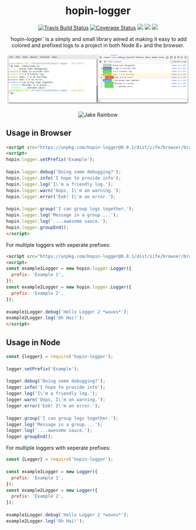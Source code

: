 <h1  align="center">hopin-logger</h1>

<p align="center">
  <a href="https://travis-ci.org/gauntface/hopin-logger"><img src="https://travis-ci.org/gauntface/hopin-logger.svg?branch=master" alt="Travis Build Status" /></a>
  <a href="https://coveralls.io/github/gauntface/hopin-logger?branch=master"><img src="https://coveralls.io/repos/github/gauntface/hopin-logger/badge.svg?branch=master" alt="Coverage Status" /></a>
  <a href="https://david-dm.org/gauntface/hopin-logger" title="dependencies status"><img src="https://david-dm.org/gauntface/hopin-logger/status.svg"/></a>
  <a href="https://david-dm.org/gauntface/hopin-logger?type=dev" title="devDependencies status"><img src="https://david-dm.org/gauntface/hopin-logger/dev-status.svg"/></a>
  <a href="https://david-dm.org/gauntface/hopin-logger?type=peer" title="peerDependencies status"><img src="https://david-dm.org/gauntface/hopin-logger/peer-status.svg"/></a>
</p>

<p align="center">
`hopin-logger` is a simply and small library aimed at making it easy to add
colored and prefixed logs to a project in both Node 8+ and the browser.
</p>

<p align="center">
<img a;t="Screenshot of hopin-logger demos in Node and Browser" src="https://raw.githubusercontent.com/gauntface/hopin-logger/master/demo/hopin-logger-screenshots.png" />
</p>

<p align="center">
<img alt="Jake Rainbow" src="https://media.giphy.com/media/QrV1C9kNmsacg/giphy.gif" />
</p>

## Usage in Browser

```html
<script src="https://unpkg.com/hopin-logger@0.0.1/dist/iife/browser/browser.js"></script>
<script>
hopin.logger.setPrefix('Example');

hopin.logger.debug('Doing some debugging?');
hopin.logger.info('I hope to provide info');
hopin.logger.log('I\'m a friendly log.');
hopin.logger.warn('Oops, I\'m an warning.');
hopin.logger.error('Eek! I\'m an error.');

hopin.logger.group('I can group logs together.');
hopin.logger.log('Message in a group....');
hopin.logger.log('....awesome sauce.');
hopin.logger.groupEnd();
</script>
```

For multiple loggers with seperate prefixes:

```html
<script src="https://unpkg.com/hopin-logger@0.0.1/dist/iife/browser/browser.js"></script>
<script>
const example1Logger = new hopin.logger.Logger({
  prefix: 'Example 1',
});
const example2Logger = new hopin.logger.Logger({
  prefix: 'Example 2',
});

example1Logger.debug('Hello Logger 2 *waves*');
example2Logger.log('Oh Hai!');
</script>
```

## Usage in Node

```javascript
const {logger} = require('hopin-logger');

logger.setPrefix('Example');

logger.debug('Doing some debugging?');
logger.info('I hope to provide info');
logger.log('I\'m a friendly log.');
logger.warn('Oops, I\'m an warning.');
logger.error('Eek! I\'m an error.');

logger.group('I can group logs together.');
logger.log('Message in a group....');
logger.log('....awesome sauce.');
logger.groupEnd();
```

For multiple loggers with seperate prefixes:

```javascript
const {Logger} = require('hopin-logger');

const example1Logger = new Logger({
  prefix: 'Example 1',
});
const example2Logger = new Logger({
  prefix: 'Example 2',
});

example1Logger.debug('Hello Logger 2 *waves*');
example2Logger.log('Oh Hai!');
```